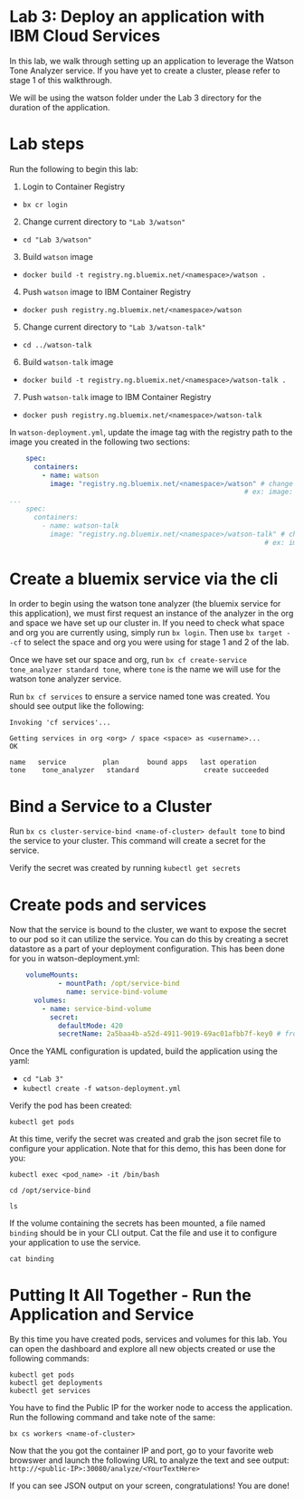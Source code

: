 # Lab 3: Deploy an application with IBM Cloud Services

In this lab, we walk through setting up an application to leverage the Watson Tone Analyzer service. If you have yet to create a cluster, please refer to stage 1 of this walkthrough.

We will be using the watson folder under the Lab 3 directory for the duration of the application.

# Lab steps

Run the following to begin this lab:

1. Login to Container Registry
  - `bx cr login`


2. Change current directory to `"Lab 3/watson"`
  - `cd "Lab 3/watson"`


3. Build `watson` image
  - `docker build -t registry.ng.bluemix.net/<namespace>/watson .`

4. Push `watson` image to IBM Container Registry
  - `docker push registry.ng.bluemix.net/<namespace>/watson`


5. Change current directory to `"Lab 3/watson-talk"`
  - `cd ../watson-talk`


6. Build `watson-talk` image
  - `docker build -t registry.ng.bluemix.net/<namespace>/watson-talk .`


7. Push `watson-talk` image to IBM Container Registry

  - `docker push registry.ng.bluemix.net/<namespace>/watson-talk`

In `watson-deployment.yml`, update the image tag with the registry path to the image you created in the following two sections:

```yml
    spec:
      containers:
        - name: watson
          image: "registry.ng.bluemix.net/<namespace>/watson" # change to the path of the watson image you just pushed.
                                                          # ex: image: "registry.ng.bluemix.net/<namespace>/watson"
...
    spec:
      containers:
        - name: watson-talk
          image: "registry.ng.bluemix.net/<namespace>/watson-talk" # change to the path of the watson-talk image you just pushed.
                                                               # ex: image: "registry.ng.bluemix.net/<namespace>/watson-talk"
```


# Create a bluemix service via the cli

In order to begin using the watson tone analyzer (the bluemix service for this application), we must first request an instance of the analyzer in the org and space we have set up our cluster in. If you need to check what space and org you are currently using, simply run `bx login`. Then use `bx target --cf` to select the space and org you were using for stage 1 and 2 of the lab.

Once we have set our space and org, run `bx cf create-service tone_analyzer standard tone`, where `tone` is the name we will use for the watson tone analyzer service.

Run `bx cf services` to ensure a service named tone was created. You should see output like the following:

```
Invoking 'cf services'...

Getting services in org <org> / space <space> as <username>...
OK

name   service         plan       bound apps   last operation
tone    tone_analyzer   standard                create succeeded

```

# Bind a Service to a Cluster

Run `bx cs cluster-service-bind <name-of-cluster> default tone` to bind the service to your cluster. This command will create a secret for the service.

Verify the secret was created by running `kubectl get secrets`

# Create pods and services

Now that the service is bound to the cluster, we want to expose the secret to our pod so it can utilize the service. You can do this by creating a secret datastore as a part of your deployment configuration. This has been done for you in watson-deployment.yml:

```yml
    volumeMounts:
            - mountPath: /opt/service-bind
              name: service-bind-volume
      volumes:
        - name: service-bind-volume
          secret:
            defaultMode: 420
            secretName: 2a5baa4b-a52d-4911-9019-69ac01afbb7f-key0 # from the kubectl get secrets command above
```

Once the YAML configuration is updated, build the application using the yaml:
  - `cd "Lab 3"`
  - `kubectl create -f watson-deployment.yml`

Verify the pod has been created:

`kubectl get pods`

At this time, verify the secret was created and grab the json secret file to configure your application. Note that for this demo, this has been done for you:

`kubectl exec <pod_name> -it /bin/bash`

`cd /opt/service-bind`

`ls`

If the volume containing the secrets has been mounted, a file named `binding` should be in your CLI output. Cat the file and use it to configure your application to use the service.

`cat binding`

# Putting It All Together - Run the Application and Service

By this time you have created pods, services and volumes for this lab. You can open the dashboard and explore all new objects created or use the following commands:
  ```
  kubectl get pods
  kubectl get deployments
  kubectl get services
  ```

You have to find the Public IP for the worker node to access the application. Run the following command and take note of the same:

`bx cs workers <name-of-cluster>`

Now that the you got the container IP and port, go to your favorite web browswer and launch the following URL to analyze the text and see output: `http://<public-IP>:30080/analyze/<YourTextHere>`

If you can see JSON output on your screen, congratulations! You are done!
